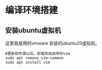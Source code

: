 # 编译环境搭建
## 安装ubuntu虚拟机
这里我是用的vmware 安装的ubuntu20虚拟机。
```
#更新软件源以后，卸载系统自带的vim
sudo apt remove vim-common
sudo apt install vim

```